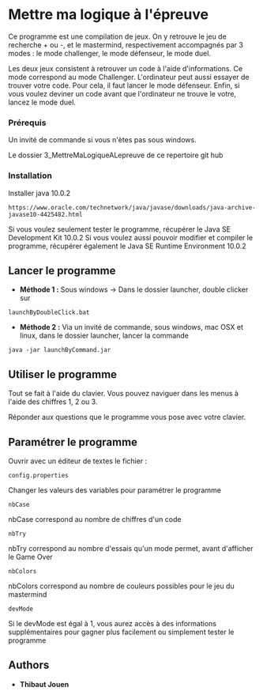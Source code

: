 # Mettre ma logique à l'épreuve

Ce programme est une compilation de jeux. On y retrouve le jeu de recherche + ou -, et le mastermind, respectivement accompagnés par 3 modes : le mode challenger, le mode défenseur, le mode duel.

Les deux jeux consistent à retrouver un code à l'aide d'informations. Ce mode correspond au mode Challenger. L'ordinateur peut aussi essayer de trouver votre code. Pour cela, il faut lancer le mode défenseur. Enfin, si vous voulez deviner un code avant que l'ordinateur ne trouve le votre, lancez le mode duel.

### Prérequis

Un invité de commande si vous n'ètes pas sous windows.

Le dossier 3_MettreMaLogiqueALepreuve de ce repertoire git hub

### Installation

Installer java 10.0.2

```
https://www.oracle.com/technetwork/java/javase/downloads/java-archive-javase10-4425482.html
```

Si vous voulez seulement tester le programme, récupérer le Java SE Development Kit 10.0.2
Si vous voulez aussi pouvoir modifier et compiler le programme, récupérer également le Java SE Runtime Environment 10.0.2

## Lancer le programme

* **Méthode 1 :** Sous windows
-> Dans le dossier launcher, double clicker sur

```
launchByDoubleClick.bat
```

* **Méthode 2 :** Via un invité de commande, sous windows, mac OSX
et linux, dans le dossier launcher, lancer la commande 

```
java -jar launchByCommand.jar
```

## Utiliser le programme

Tout se fait à l'aide du clavier. Vous pouvez naviguer dans les menus à l'aide des chiffres 1, 2 ou 3.

Réponder aux questions que le programme vous pose avec votre clavier.

## Paramétrer le programme

Ouvrir avec un éditeur de textes le fichier : 

```
config.properties
```

Changer les valeurs des variables pour paramétrer le programme

```
nbCase
```
nbCase correspond au nombre de chiffres d'un code

```
nbTry
```
nbTry correspond au nombre d'essais qu'un mode permet, avant d'afficher le Game Over

```
nbColors
```
nbColors correspond au nombre de couleurs possibles pour le jeu du mastermind

```
devMode
```
Si le devMode est égal à 1, vous aurez accès à des informations supplémentaires pour gagner plus facilement ou simplement tester le programme

## Authors

* **Thibaut Jouen**

